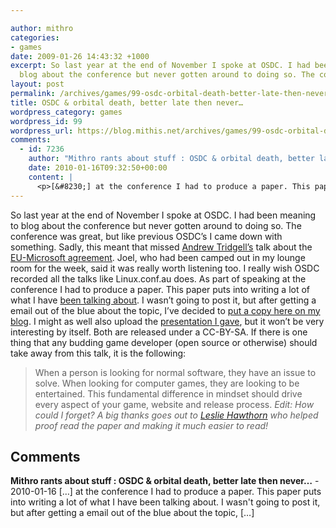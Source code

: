 ```yaml
---

author: mithro
categories:
- games
date: 2009-01-26 14:43:32 +1000
excerpt: So last year at the end of November I spoke at OSDC. I had been meaning to
  blog about the conference but never gotten around to doing so. The conference...
layout: post
permalink: /archives/games/99-osdc-orbital-death-better-late-then-never
title: OSDC & orbital death, better late then never…
wordpress_category: games
wordpress_id: 99
wordpress_url: https://blog.mithis.net/archives/games/99-osdc-orbital-death-better-late-then-never
comments:
  - id: 7236
    author: "Mithro rants about stuff : OSDC & orbital death, better late then never…"
    date: 2010-01-16T09:32:50+00:00
    content: |
      <p>[&#8230;] at the conference I had to produce a paper. This paper puts into writing a lot of what I have been talking about. I wasn&#8217;t going to post it, but after getting a email out of the blue about the topic, [&#8230;]</p>
---
```

So last year at the end of November I spoke at OSDC. I had been meaning to blog about the conference but never gotten around to doing so. The conference was great, but like previous OSDC’s I came down with something. Sadly, this meant that missed [Andrew Tridgell’s](http://en.wikipedia.org/wiki/Andrew_Tridgell) talk about the [EU-Microsoft agreement](http://people.samba.org/people/2008/10/22#a-year-since-microsofts-appeal-failed). Joel, who had been camped out in my lounge room for the week, said it was really worth listening too. I really wish OSDC recorded all the talks like Linux.conf.au does.
As part of speaking at the conference I had to produce a paper. This paper puts into writing a lot of what I have [been talking about](http://blog.mithis.net/archives/games/82-techtalk-gamingforfreedom). I wasn’t going to post it, but after getting a email out of the blue about the topic, I’ve decided to [put a copy here on my blog]({{ ). I might as well also upload the [presentation I gave]({{ ), but it won’t be very interesting by itself. Both are released under a CC-BY-SA.
If there is one thing that any budding game developer (open source or otherwise) should take away from this talk, it is the following:
> When a person is looking for normal software, they have an issue to solve.
When looking for computer games, they are looking to be entertained.
This fundamental difference in mindset should drive every aspect of your game, website and release process.
*Edit: How could I forget? A big thanks goes out to [Leslie Hawthorn](http://www.hawthornlandings.org/) who helped proof read the paper and making it much easier to read!*
## Comments
**Mithro rants about stuff : OSDC & orbital death, better late then never…** -     <time datetime="2010-01-16T09:32:50+00:00">2010-01-16</time>
[&#8230;] at the conference I had to produce a paper. This paper puts into writing a lot of what I have been talking about. I wasn't going to post it, but after getting a email out of the blue about the topic, [&#8230;]
<style>
.comments {
margin-top: 2rem;
border-top: 1px solid #eee;
padding-top: 2rem;
}
.comment {
margin-bottom: 1.5rem;
padding: 1rem;
background: #f9f9f9;
border-left: 4px solid #ddd;
}
.comment-meta {
font-size: 0.9rem;
color: #666;
margin-bottom: 0.5rem;
}
.comment-content {
line-height: 1.6;
}
.comment-content p {
margin: 0.5rem 0;
}
</style>
